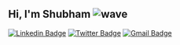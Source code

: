 ## Hi, I'm Shubham ![wave](https://github.githubassets.com/images/icons/emoji/unicode/1f44b.png)

 [![Linkedin Badge](https://img.shields.io/badge/-Shubham_Sahoo-blue?style=flat-square&logo=Linkedin&logoColor=white&link=https://www.linkedin.com/in/shubham-sahoo-19a4a2145/)](https://www.linkedin.com/in/shubham-sahoo-19a4a2145/)       [![Twitter Badge](https://img.shields.io/badge/-Shubham_Sahoo-1ca0f1?style=flat-square&logo=twitter&logoColor=white&link=https://twitter.com/Shubham15681423)](https://twitter.com/Shubham15681423)        [![Gmail Badge](https://img.shields.io/badge/-sahooshubham124@gmail.com-c14438?style=flat-square&logo=Gmail&logoColor=white&link=mailto:sahooshubham124@gmail.com)](mailto:sahooshubham124@gmail.com)
